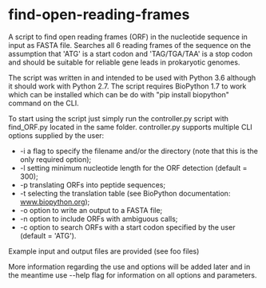 # find-open-reading-frames
A script to find open reading frames (ORF) in the nucleotide sequence in input as FASTA file. Searches all 6 reading frames of the sequence on the assumption that 'ATG' is a start codon and 'TAG/TGA/TAA' is a stop codon and should be suitable for reliable gene leads in prokaryotic genomes.

The script was written in and intended to be used with Python 3.6 although it should work with Python 2.7.
The script requires BioPython 1.7 to work which can be installed which can be do with "pip install biopython" command on the CLI.

To start using the script just simply run the controller.py script with find_ORF.py located in the same folder.
controller.py supports multiple CLI options supplied by the user:

* -i <file name> a flag to specify the filename and/or the directory (note that this is the only required option);
* -l <number> setting minimum nucleotide length for the ORF detection (default = 300);
* -p translating ORFs into peptide sequences;
* -t <number> selecting the translation table (see BioPython documentation: www.biopython.org);
* -o option to write an output to a FASTA file;
* -n option to include ORFs with ambiguous calls;
* -c <codon> option to search ORFs with a start codon specified by the user (default = 'ATG').

Example input and output files are provided (see foo files)

More information regarding the use and options will be added later and in the meantime use --help flag for information on all options and parameters.
